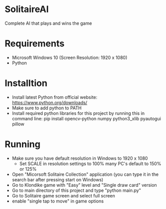 # SolitaireAI
Complete AI that plays and wins the game

# Requirements

- Microsoft Windows 10 (Screen Resolution: 1920 x 1080)
- Python

# Installtion

- Install latest Python from official website: https://www.python.org/downloads/
- Make sure to add python to PATH
- Install required python libraries for this project by running this in command line: pip install opencv-python numpy python3_xlib pyautogui pillow

# Running

- Make sure you have default resolution in Windows to 1920 x 1080
    - Set SCALE in resolution settings to 100%
        many PC's default to 150% or 125% 
- Open "Micorsoft Solitaire Collection" application (you can type it in the search bar after pressing start on Windows)
- Go to Klondike game with "Easy" level and "Single draw card" version
- Go to main directory of this project and type "python main.py"
- Go to Solitaire game screen and select full screen
- enable "single tap to move" in game options 
